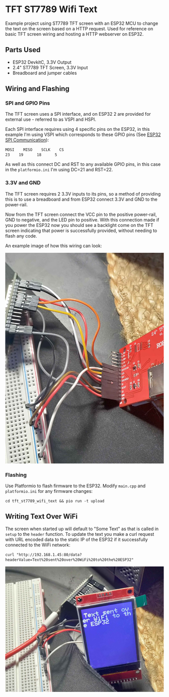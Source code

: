 # TFT ST7789 Wifi Text
Example project using ST7789 TFT screen with an ESP32 MCU to change the text on the screen based on a HTTP request. Used for reference on basic TFT screen wiring and hosting a HTTP webserver on ESP32.

## Parts Used

- ESP32 DevkitC, 3.3V Output
- 2.4" ST7789 TFT Screen, 3.3V Input
- Breadboard and jumper cables

## Wiring and Flashing

### SPI and GPIO Pins
The TFT screen uses a SPI interface, and on ESP32 2 are provided for external use - referred to as VSPI and HSPI.

Each SPI interface requires using 4 specific pins on the ESP32, in this example I'm using VSPI which corresponds to these GPIO pins (See [ESP32 SPI Communication](https://randomnerdtutorials.com/esp32-spi-communication-arduino/)):

```
MOSI	MISO	SCLK	CS
23	  19	  18	  5
```

As well as this connect DC and RST to any available GPIO pins, in this case in the `platformio.ini` I'm using DC=21 and RST=22.

### 3.3V and GND
The TFT screen requires 2 3.3V inputs to its pins, so a method of providing this is to use a breadboard and from ESP32 connect 3.3V and GND to the power-rail.

Now from the TFT screen connect the VCC pin to the positive power-rail, GND to negative, and the LED pin to positive. With this connection made if you power the ESP32 now you should see a backlight come on the TFT screen indicating that power is successfully provided, without needing to flash any code.

An example image of how this wiring can look:

![Wiring](images/tft_st7789_wiring.jpg)

### Flashing
Use Platformio to flash firmware to the ESP32. Modify `main.cpp` and `platformio.ini` for any firmware changes:

```
cd tft_st7789_wifi_text && pio run -t upload
```

## Writing Text Over WiFi
The screen when started up will default to "Some Text" as that is called in `setup` to the `header` function. To update the text you make a curl request with URL encoded data to the static IP of the ESP32 if it successfully connected to the WiFi network:

```
curl "http://192.168.1.45:80/data?headerValue=Text%20sent%20over%20WiFi%20to%20the%20ESP32"
```

![WifiSend](images/tft_st7789_wifisend.jpg)

